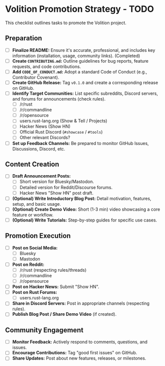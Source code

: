 # Volition Promotion Strategy - TODO

This checklist outlines tasks to promote the Volition project.

## Preparation

-   [ ] **Finalize README:** Ensure it's accurate, professional, and includes key information (installation, usage, community links). (Completed)
-   [ ] **Create `CONTRIBUTING.md`:** Outline guidelines for bug reports, feature requests, and code contributions.
-   [ ] **Add `CODE_OF_CONDUCT.md`:** Adopt a standard Code of Conduct (e.g., Contributor Covenant).
-   [ ] **Create GitHub Release:** Tag `v0.1.0` and create a corresponding release on GitHub.
-   [ ] **Identify Target Communities:** List specific subreddits, Discord servers, and forums for announcements (check rules).
    -   [ ] /r/rust
    -   [ ] /r/commandline
    -   [ ] /r/opensource
    -   [ ] users.rust-lang.org (Show & Tell / Projects)
    -   [ ] Hacker News (Show HN)
    -   [ ] Official Rust Discord (`#showcase` / `#tools`)
    -   [ ] Other relevant Discords?
-   [ ] **Set up Feedback Channels:** Be prepared to monitor GitHub Issues, Discussions, Discord, etc.

## Content Creation

-   [ ] **Draft Announcement Posts:**
    -   [ ] Short version for Bluesky/Mastodon.
    -   [ ] Detailed version for Reddit/Discourse forums.
    -   [ ] Hacker News "Show HN" post draft.
-   [ ] **(Optional) Write Introductory Blog Post:** Detail motivation, features, setup, and basic usage.
-   [ ] **(Optional) Create Demo Video:** Short (1-3 min) video showcasing a core feature or workflow.
-   [ ] **(Optional) Write Tutorials:** Step-by-step guides for specific use cases.

## Promotion Execution

-   [ ] **Post on Social Media:**
    -   [ ] Bluesky
    -   [ ] Mastodon
-   [ ] **Post on Reddit:**
    -   [ ] /r/rust (respecting rules/threads)
    -   [ ] /r/commandline
    -   [ ] /r/opensource
-   [ ] **Post on Hacker News:** Submit "Show HN".
-   [ ] **Post on Rust Forums:**
    -   [ ] users.rust-lang.org
-   [ ] **Share in Discord Servers:** Post in appropriate channels (respecting rules).
-   [ ] **Publish Blog Post / Share Demo Video** (if created).

## Community Engagement

-   [ ] **Monitor Feedback:** Actively respond to comments, questions, and issues.
-   [ ] **Encourage Contributions:** Tag "good first issues" on GitHub.
-   [ ] **Share Updates:** Post about new features, releases, or milestones.
